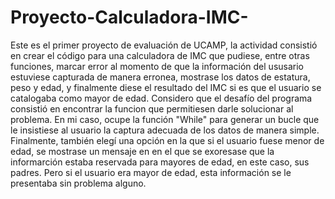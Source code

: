 # Proyecto-Calculadora-IMC-
Este es el primer proyecto de evaluación de UCAMP, la actividad consistió en crear el código para una calculadora de IMC que pudiese, entre otras funciones, marcar error al momento de que la información del ususario estuviese capturada de manera erronea, mostrase los datos de estatura, peso y edad, y finalmente diese el resultado del IMC si es que el usuario se catalogaba como mayor de edad.
Considero que el desafío del programa consistió en encontrar la funcion que permitiesen darle solucionar al problema. En mi caso, ocupe la función "While" para generar un bucle que le insistiese al usuario la captura adecuada de los datos de manera simple.
Finalmente, también elegí una opción en la que si el usuario fuese menor de edad, se mostrase un mensaje en en el que se exoresase que la informarción estaba reservada para mayores de edad, en este caso, sus padres. Pero si el usuario era mayor de edad, esta información se le presentaba sin problema alguno.
